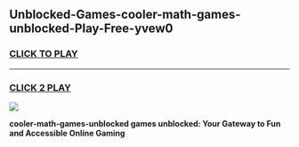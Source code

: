 
## Unblocked-Games-cooler-math-games-unblocked-Play-Free-yvew0
<h3>
<a href="https://premium76.site?title=cooler-math-games-unblocked&ref=24M">CLICK TO PLAY</a></h3>
<hr>

<h3>
<a href="https://premium76.site?title=cooler-math-games-unblocked&ref=24M">CLICK 2 PLAY</a>
  
</h3>

<a href="https://premium76.site?title=cooler-math-games-unblocked&ref=24M"><img src="https://clearcache.store/games.png"></a>


**cooler-math-games-unblocked games unblocked: Your Gateway to Fun and Accessible Online Gaming**

